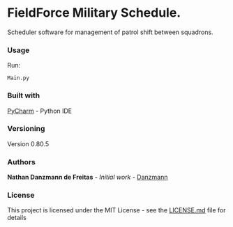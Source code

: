 # FieldForce Military Schedule.

Scheduler software for management of patrol shift between squadrons.


### Usage 
Run:
```
Main.py 
```
### Built with

[PyCharm](https://www.jetbrains.com/pycharm/) - Python IDE

### Versioning

Version 0.80.5

### Authors

**Nathan Danzmann de Freitas** - *Initial work* - [Danzmann](https://github.com/Danzmann)

### License

This project is licensed under the MIT License - see the [LICENSE.md](LICENSE.md) file for details

